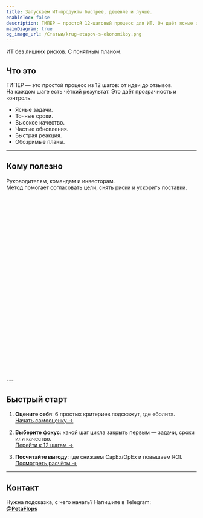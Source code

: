 ```yaml
---
title: Запускаем ИТ‑продукты быстрее, дешевле и лучше.
enableToc: false
description: ГИПЕР — простой 12‑шаговый процесс для ИТ. Он даёт ясные задачи, точные сроки и высокий стандарт качества.
mainDiagram: true
og_image_url: /Статьи/krug-etapov-s-ekonomikoy.png
---
```


ИТ без лишних рисков. С понятным планом.

## Что это

ГИПЕР — это простой процесс из 12 шагов: от идеи до отзывов.  
На каждом шаге есть чёткий результат. Это даёт прозрачность и контроль.

- Ясные задачи.  
- Точные сроки.  
- Высокое качество.  
- Частые обновления.  
- Быстрая реакция.  
- Обозримые планы.

---

## Кому полезно

Руководителям, командам и инвесторам.  
Метод помогает согласовать цели, снять риски и ускорить поставки.
<div style="height:480px">
  <svg id="main_diagram" width="100%" height="100%" preserveAspectRatio="xMidYMid meet"></svg>
</div>
---

## Быстрый старт

1. **Оцените себя**: 6 простых критериев подскажут, где «болит».  
   [Начать самооценку →](/самодиагностика)

2. **Выберите фокус**: какой шаг цикла закрыть первым — задачи, сроки или качество.  
   [Перейти к 12 шагам →](/12-шагов)

3. **Посчитайте выгоду**: где снижаем CapEx/OpEx и повышаем ROI.  
   [Посмотреть расчёты →](/Статьи/ekonomika-i-hrematistica-v-it)

---

## Контакт

Нужна подсказка, с чего начать? Напишите в Telegram:  
[**@PetaFlops**](https://t.me/PetaFlops)

